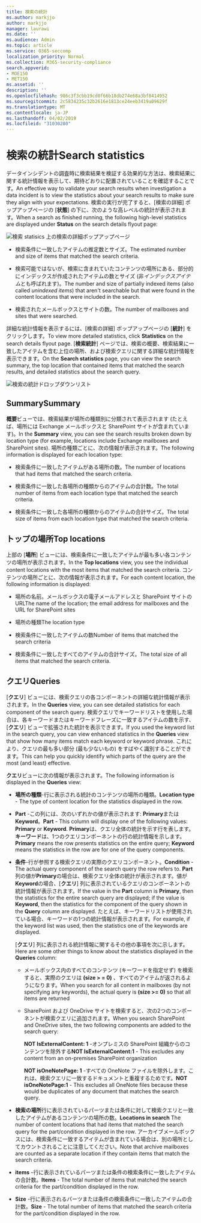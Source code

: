 ```yaml
---
title: 検索の統計
ms.author: markjjo
author: markjjo
manager: laurawi
ms.date: ''
ms.audience: Admin
ms.topic: article
ms.service: O365-seccomp
localization_priority: Normal
ms.collection: M365-security-compliance
search.appverid:
- MOE150
- MET150
ms.assetid: ''
description: ''
ms.openlocfilehash: 986c3f3cbb19cd0f66b18db274e68a3bf8414952
ms.sourcegitcommit: 2c5834235c32b2616e1813ce24eeb3419a09629f
ms.translationtype: MT
ms.contentlocale: ja-JP
ms.lasthandoff: 04/02/2019
ms.locfileid: "31030280"
---
```

# <a name="search-statistics"></a><span data-ttu-id="8c73d-102">検索の統計</span><span class="sxs-lookup"><span data-stu-id="8c73d-102">Search statistics</span></span>

<span data-ttu-id="8c73d-103">データインシデントの調査時に検索結果を検証する効果的な方法は、検索結果に関する統計情報を表示して、期待どおりに配置されていることを確認することです。</span><span class="sxs-lookup"><span data-stu-id="8c73d-103">An effective way to validate your search results when investigation a data incident is to view the statistics about your search results to make sure they align with your expectations.</span></span> <span data-ttu-id="8c73d-104">検索の実行が完了すると、[検索の詳細] ポップアップページの [**状態**] の下に、次のような高レベルの統計が表示されます。</span><span class="sxs-lookup"><span data-stu-id="8c73d-104">When a search as finished running, the following high-level statistics are displayed under **Status** on the search details flyout page:</span></span>

![検索 statisics 上の検索の詳細ポップアップページ](../media/SearchDetailsFlyout.png)

- <span data-ttu-id="8c73d-106">検索条件に一致したアイテムの推定数とサイズ。</span><span class="sxs-lookup"><span data-stu-id="8c73d-106">The estimated number and size of items that matched the search criteria.</span></span>

- <span data-ttu-id="8c73d-107">検索可能ではないが、検索に含まれていたコンテンツの場所にある、部分的にインデックスが作成されたアイテムの数とサイズ (非*インデックスアイテム*とも呼ばれます)。</span><span class="sxs-lookup"><span data-stu-id="8c73d-107">The number and size of partially indexed items (also called *unindexed items*) that aren't searchable but that were found in the content locations that were included in the search.</span></span>

- <span data-ttu-id="8c73d-108">検索されたメールボックスとサイトの数。</span><span class="sxs-lookup"><span data-stu-id="8c73d-108">The number of mailboxes and sites that were searched.</span></span>

<span data-ttu-id="8c73d-109">詳細な統計情報を表示するには、[検索の詳細] ポップアップページの [**統計**] をクリックします。</span><span class="sxs-lookup"><span data-stu-id="8c73d-109">To view more detailed statistics, click **Statistics** on the search details flyout page.</span></span> <span data-ttu-id="8c73d-110">[**検索統計**] ページでは、検索の概要、検索結果に一致したアイテムを含む上位の場所、および検索クエリに関する詳細な統計情報を表示できます。</span><span class="sxs-lookup"><span data-stu-id="8c73d-110">On the **Search statistics** page, you can view the search summary, the top location that contained items that matched the search results, and detailed statistics about the search query.</span></span>

![検索の統計ドロップダウンリスト](../media/SearchStatisticsDropDownList.png)

## <a name="summary"></a><span data-ttu-id="8c73d-112">Summary</span><span class="sxs-lookup"><span data-stu-id="8c73d-112">Summary</span></span>

<span data-ttu-id="8c73d-113">**概要**ビューでは、検索結果が場所の種類別に分類されて表示されます (たとえば、場所には Exchange メールボックスと SharePoint サイトが含まれています)。</span><span class="sxs-lookup"><span data-stu-id="8c73d-113">In the **Summary** view, you can see the search results broken down by location type (for example, locations include Exchange mailboxes and SharePoint sites).</span></span> <span data-ttu-id="8c73d-114">場所の種類ごとに、次の情報が表示されます。</span><span class="sxs-lookup"><span data-stu-id="8c73d-114">The following information is displayed for each location type:</span></span>

- <span data-ttu-id="8c73d-115">検索条件に一致したアイテムがある場所の数。</span><span class="sxs-lookup"><span data-stu-id="8c73d-115">The number of locations that had items that matched the search criteria.</span></span>

- <span data-ttu-id="8c73d-116">検索条件に一致した各場所の種類からのアイテムの合計数。</span><span class="sxs-lookup"><span data-stu-id="8c73d-116">The total number of items from each location type that matched the search criteria.</span></span>

- <span data-ttu-id="8c73d-117">検索条件に一致した各場所の種類からのアイテムの合計サイズ。</span><span class="sxs-lookup"><span data-stu-id="8c73d-117">The total size of items from each location type that matched the search criteria.</span></span>

## <a name="top-locations"></a><span data-ttu-id="8c73d-118">トップの場所</span><span class="sxs-lookup"><span data-stu-id="8c73d-118">Top locations</span></span>

<span data-ttu-id="8c73d-119">上部の [**場所**] ビューには、検索条件に一致したアイテムが最も多い各コンテンツの場所が表示されます。</span><span class="sxs-lookup"><span data-stu-id="8c73d-119">In the **Top locations** view, you see the individual content locations with the most items that matched the search criteria.</span></span> <span data-ttu-id="8c73d-120">コンテンツの場所ごとに、次の情報が表示されます。</span><span class="sxs-lookup"><span data-stu-id="8c73d-120">For each content location, the following information is displayed:</span></span>

- <span data-ttu-id="8c73d-121">場所の名前。メールボックスの電子メールアドレスと SharePoint サイトの URL</span><span class="sxs-lookup"><span data-stu-id="8c73d-121">The name of the location; the email address for mailboxes and the URL for SharePoint sites</span></span>

- <span data-ttu-id="8c73d-122">場所の種類</span><span class="sxs-lookup"><span data-stu-id="8c73d-122">The location type</span></span>

- <span data-ttu-id="8c73d-123">検索条件に一致したアイテムの数</span><span class="sxs-lookup"><span data-stu-id="8c73d-123">Number of items that matched the search criteria</span></span>

- <span data-ttu-id="8c73d-124">検索条件に一致したすべてのアイテムの合計サイズ。</span><span class="sxs-lookup"><span data-stu-id="8c73d-124">The total size of all items that matched the search criteria.</span></span>

## <a name="queries"></a><span data-ttu-id="8c73d-125">クエリ</span><span class="sxs-lookup"><span data-stu-id="8c73d-125">Queries</span></span>

<span data-ttu-id="8c73d-126">[**クエリ**] ビューには、検索クエリの各コンポーネントの詳細な統計情報が表示されます。</span><span class="sxs-lookup"><span data-stu-id="8c73d-126">In the **Queries** view, you can see detailed statistics for each component of the search query.</span></span> <span data-ttu-id="8c73d-127">検索クエリでキーワードリストを使用した場合は、各キーワードまたはキーワードフレーズに一致するアイテムの数を示す、[**クエリ**] ビューで拡張された統計を表示できます。</span><span class="sxs-lookup"><span data-stu-id="8c73d-127">If you used the keyword list in the search query, you can view enhanced statistics in the **Queries** view  that show how many items match each keyword or keyword phrase.</span></span> <span data-ttu-id="8c73d-128">これにより、クエリの最も多い部分 (最も少ないもの) をすばやく識別することができます。</span><span class="sxs-lookup"><span data-stu-id="8c73d-128">This can help you quickly identify which parts of the query are the most (and least) effective.</span></span> 

<span data-ttu-id="8c73d-129">**クエリ**ビューに次の情報が表示されます。</span><span class="sxs-lookup"><span data-stu-id="8c73d-129">The following information is displayed in the **Queries** view:</span></span>

 - <span data-ttu-id="8c73d-130">**場所の種類**-行に表示される統計のコンテンツの場所の種類。</span><span class="sxs-lookup"><span data-stu-id="8c73d-130">**Location type** - The type of content location for the statistics displayed in the row.</span></span>

- <span data-ttu-id="8c73d-131">**Part** -この列には、次のいずれかの値が表示されます: **Primary**または**Keyword**。</span><span class="sxs-lookup"><span data-stu-id="8c73d-131">**Part** - This column will display one of the following values: **Primary** or **Keyword**.</span></span> <span data-ttu-id="8c73d-132">**Primary**は、クエリ全体の統計を示す行を表します。**キーワード**は、1つのクエリコンポーネントの行の統計情報を示します。</span><span class="sxs-lookup"><span data-stu-id="8c73d-132">**Primary** means the row presents statistics on the entire query; **Keyword** means the statistics in the row are for one of the query components.</span></span>

- <span data-ttu-id="8c73d-133">**条件**-行が参照する検索クエリの実際のクエリコンポーネント。</span><span class="sxs-lookup"><span data-stu-id="8c73d-133">**Condition** - The actual query component of the search query the row refers to.</span></span> <span data-ttu-id="8c73d-134">**Part**列の値が**Primary**の場合は、検索クエリ全体の統計が表示されます。値が**Keyword**の場合、[**クエリ**] 列に表示されているクエリのコンポーネントの統計情報が表示されます。</span><span class="sxs-lookup"><span data-stu-id="8c73d-134">If the value in the **Part** column is **Primary**, then the statistics for the entire search query are displayed; if the value is **Keyword**, then the statistics for the component of the query shown in the **Query** column are displayed.</span></span> <span data-ttu-id="8c73d-135">たとえば、キーワードリストが使用されている場合、キーワードの1つの統計情報が表示されます。</span><span class="sxs-lookup"><span data-stu-id="8c73d-135">For example, if the keyword list was used, then the statistics one of the keywords are displayed.</span></span>

  <span data-ttu-id="8c73d-136">[**クエリ**] 列に表示される統計情報に関するその他の事項を次に示します。</span><span class="sxs-lookup"><span data-stu-id="8c73d-136">Here are some other things to know about the statistics displayed in the **Queries** column:</span></span>
  
  - <span data-ttu-id="8c73d-137">メールボックス内のすべてのコンテンツ (キーワードを指定せず) を検索すると、実際のクエリは **(size > = 0)** 、すべてのアイテムが返されるようになります。</span><span class="sxs-lookup"><span data-stu-id="8c73d-137">When you search for all content in mailboxes (by not specifying any keywords), the actual query is **(size >= 0)** so that all items are returned</span></span>
  
  - <span data-ttu-id="8c73d-138">SharePoint および OneDrive サイトを検索すると、次の2つのコンポーネントが検索クエリに追加されます。</span><span class="sxs-lookup"><span data-stu-id="8c73d-138">When you search SharePoint and OneDrive sites, the two following components are added to the search query:</span></span>
    
    <span data-ttu-id="8c73d-139">**NOT IsExternalContent: 1** -オンプレミスの SharePoint 組織からのコンテンツを除外する</span><span class="sxs-lookup"><span data-stu-id="8c73d-139">**NOT IsExternalContent:1** - This excludes any content from an on-premises SharePoint organization</span></span>
    
    <span data-ttu-id="8c73d-140">**NOT isOneNotePage: 1** -すべての OneNote ファイルを除外します。これは、検索クエリに一致するドキュメントと重複するためです。</span><span class="sxs-lookup"><span data-stu-id="8c73d-140">**NOT isOneNotePage:1** - This excludes all OneNote files because these would be duplicates of any document that matches the search query.</span></span>

- <span data-ttu-id="8c73d-141">**検索の場所**行に表示されているパーツまたは条件に対して検索クエリと一致したアイテムがあるコンテンツの場所の数。</span><span class="sxs-lookup"><span data-stu-id="8c73d-141">**Locations in search** The number of content locations that had items that matched the search query for the part/condition displayed in the row.</span></span> <span data-ttu-id="8c73d-142">アーカイブメールボックスには、検索条件に一致するアイテムが含まれている場合は、別の場所としてカウントされることに注意してください。</span><span class="sxs-lookup"><span data-stu-id="8c73d-142">Note that archive mailboxes are counted as a separate location if they contain items that match the search criteria.</span></span>

- <span data-ttu-id="8c73d-143">**items** -行に表示されているパーツまたは条件の検索条件に一致したアイテムの合計数。</span><span class="sxs-lookup"><span data-stu-id="8c73d-143">**Items** - The total number of items that matched the search criteria for the part/condition displayed in the row.</span></span>

- <span data-ttu-id="8c73d-144">**Size** -行に表示されるパーツまたは条件の検索条件に一致したアイテムの合計数。</span><span class="sxs-lookup"><span data-stu-id="8c73d-144">**Size** - The total number of items that matched the search criteria for the part/condition displayed in the row.</span></span>